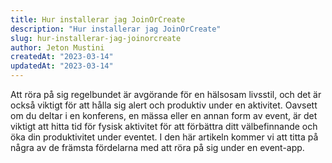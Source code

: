 ```yaml
---
title: Hur installerar jag JoinOrCreate
description: "Hur installerar jag JoinOrCreate"
slug: hur-installerar-jag-joinorcreate
author: Jeton Mustini
createdAt: "2023-03-14"
updatedAt: "2023-03-14"
---
```


Att röra på sig regelbundet är avgörande för en hälsosam livsstil, och det är också viktigt för att hålla sig alert och produktiv under en aktivitet. Oavsett om du deltar i en konferens, en mässa eller en annan form av event, är det viktigt att hitta tid för fysisk aktivitet för att förbättra ditt välbefinnande och öka din produktivitet under eventet. I den här artikeln kommer vi att titta på några av de främsta fördelarna med att röra på sig under en event-app.
